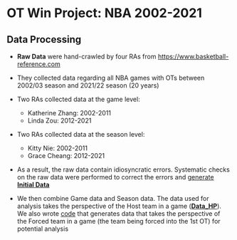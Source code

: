 # OT Win Project: NBA 2002-2021

## Data Processing

- **Raw Data** were hand-crawled by four RAs from <https://www.basketball-reference.com>
- They collected data regarding all NBA games with OTs between 2002/03 season and 2021/22 season (20 years)

- Two RAs collected data at the game level:
  - Katherine Zhang: 2002-2011
  - Linda Zou: 2012-2021

- Two RAs collected data at the season level:
  - Kitty Nie: 2002-2011
  - Grace Cheang: 2012-2021

- As a result, the raw data contain idiosyncratic errors. Systematic checks on the raw data were performed to correct the errors and [generate **Initial Data**](OT_NBA_01-Generate-Initial-Data.R)

- We then combine Game data and Season data. The data used for analysis takes the perspective of the Host team in a game  ([**Data_HP**](OT_NBA_02-Generate-Data_Host-Perspective.R)). We also wrote [code](OT_NBA_02-Generate-Data_Forced-Perspective.R) that generates data that takes the perspective of the Forced team in a game (the team being forced into the 1st OT) for potential analysis
